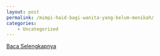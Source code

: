 ```yaml
---
layout: post
permalink: /mimpi-haid-bagi-wanita-yang-belum-menikah/
categories:
    - Uncategorized
---
```


[Baca Selengkapnya](/02)